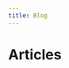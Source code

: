 ```yaml
---
title: Blog
---
```


<script setup>
import GetFeed from '.vitepress/getFeed.vue'
</script>

# Articles

<ClientOnly>
  <GetFeed />
</ClientOnly>
